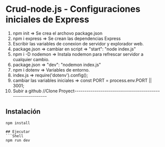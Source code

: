 # Crud-node.js - Configuraciones iniciales de Express
 1. npm init => Se crea el archovo package.json
 2. npm i express => Se crean las dependencias Express
 3. Escribir las variables de conexion de servidor y explorador web.
 4. package.json => cambiar en script  => "start": "node index.js"
 5. npm i -D nodemon => Instala nodemon para refrescar servidor a cualquier cambio.
 6. package.json => "dev": "nodemon index.js"
 7. npm i dotenv => Variables de entorno.
 8. index.js => require('dotenv').config();
 9. cambiar las variables iniciales => const PORT = process.env.PORT || 3001;
 10. Subir a github
 //Clone Proyect------------------------------------------------------------
 ## Instalación
 ```Shell
 npm install

 ## Ejecutar
 ```Shell
 npm run dev